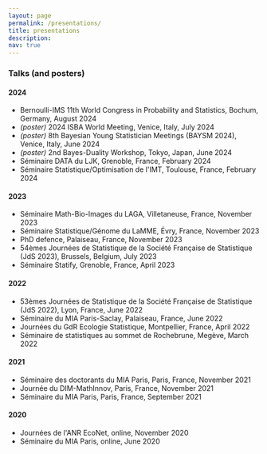 ```yaml
---
layout: page
permalink: /presentations/
title: presentations
description: 
nav: true
---
```


### Talks (and posters)

#### 2024

- Bernoulli-IMS 11th World Congress in Probability and Statistics, Bochum, Germany, August 2024
- *(poster)* 2024 ISBA World Meeting, Venice, Italy, July 2024
- *(poster)* 8th Bayesian Young Statistician Meetings (BAYSM 2024), Venice, Italy, June 2024
- *(poster)* 2nd Bayes-Duality Workshop, Tokyo, Japan, June 2024
- Séminaire DATA du LJK, Grenoble, France, February 2024
- Séminaire Statistique/Optimisation de l'IMT, Toulouse, France, February 2024

#### 2023

- Séminaire Math-Bio-Images du LAGA, Villetaneuse, France, November 2023
- Séminaire Statistique/Génome du LaMME, Évry, France, November 2023
- PhD defence, Palaiseau, France, November 2023
- 54èmes Journées de Statistique de la Société Française de Statistique (JdS 2023), Brussels, Belgium, July 2023
- Séminaire Statify, Grenoble, France, April 2023

#### 2022

- 53èmes Journées de Statistique de la Société Française de Statistique (JdS 2022), Lyon, France, June 2022
- Séminaire du MIA Paris-Saclay, Palaiseau, France, June 2022
- Journées du GdR Ecologie Statistique, Montpellier, France, April 2022
- Séminaire de statistiques au sommet de Rochebrune, Megève, March 2022

#### 2021

- Séminaire des doctorants du MIA Paris, Paris, France, November 2021
- Journée du DIM-MathInnov, Paris, France, November 2021
- Séminaire du MIA Paris, Paris, France, September 2021

#### 2020

- Journées de l'ANR EcoNet, online, November 2020
- Séminaire du MIA Paris, online, June 2020
